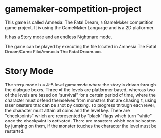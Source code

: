 # gamemaker-competition-project
This game is called Amnesia: The Fatal Dream, a GameMaker competition game project. It is using the GameMaker Language and is a 2D platformer.

It has a Story mode and an endless Nightmare mode.

The game can be played by executing the file located in Amnesia The Fatal Dream/Game File/Amnesia The Fatal Dream.exe.

# Story Mode
The story mode is a 4-5 level gamemode where the story is driven through the dialogue boxes. Three of the levels are platformer based, whereas two of the levels are based on "survival" for a certain period of time, where the character must defend themselves from monsters that are chasing it, using laser blasters that can be shot by clicking. To progress through each level, the character must attain all coins and the level key. There are "checkpoints" which are represented by "black" flags which turn "white" once the checkpoint is activated. There are monsters which can be beaten by jumping on them, if the monster touches the character the level must be restarted.
